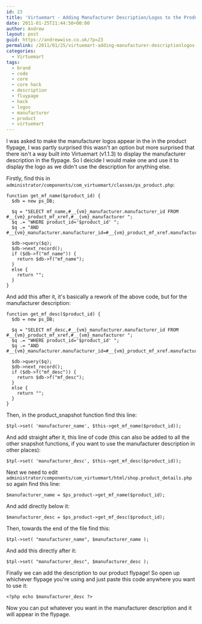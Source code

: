 ```yaml
---
id: 23
title: 'Virtuemart - Adding Manufacturer Description/Logos to the Product Page'
date: 2011-01-25T21:44:50+00:00
author: Andrew
layout: post
guid: https://andrewwise.co.uk/?p=23
permalink: /2011/01/25/virtuemart-adding-manufacturer-descriptionlogos-to-the-product-page/
categories:
  - Virtuemart
tags:
  - brand
  - code
  - core
  - core hack
  - description
  - fluypage
  - hack
  - logos
  - manufacturer
  - product
  - virtuemart
---
```

I was asked to make the manufacturer logos appear in the in the product flypage, I was partly surprised this wasn't an option but more surprised that there isn't a way built into Virtuemart (v1.1.3) to display the manufacturer description in the flypage. So I deicide I would make one and use it to display the logo as we didn't use the description for anything else.

<!--more-->

Firstly, find this in `administrator/components/com_virtuemart/classes/ps_product.php`:
  

```
function get_mf_name($product_id) {
  $db = new ps_DB;

  $q = "SELECT mf_name,#__{vm}_manufacturer.manufacturer_id FROM #__{vm}_product_mf_xref,#__{vm}_manufacturer ";
  $q .= "WHERE product_id='$product_id' ";
  $q .= "AND #__{vm}_manufacturer.manufacturer_id=#__{vm}_product_mf_xref.manufacturer_id";

  $db->query($q);
  $db->next_record();
  if ($db->f("mf_name")) {
    return $db->f("mf_name");
  }
  else {
    return "";
  }
}
```

And add this after it, it's basically a rework of the above code, but for the manufacturer description:
  

```
function get_mf_desc($product_id) {
  $db = new ps_DB;

  $q = "SELECT mf_desc,#__{vm}_manufacturer.manufacturer_id FROM #__{vm}_product_mf_xref,#__{vm}_manufacturer ";
  $q .= "WHERE product_id='$product_id' ";
  $q .= "AND #__{vm}_manufacturer.manufacturer_id=#__{vm}_product_mf_xref.manufacturer_id";

  $db->query($q);
  $db->next_record();
  if ($db->f("mf_desc")) {
    return $db->f("mf_desc");
  }
  else {
    return "";
  }
}
```

Then, in the product_snapshot function find this line:
  
```
$tpl->set( 'manufacturer_name', $this->get_mf_name($product_id));
```

And add straight after it, this line of code (this can also be added to all the other snapshot functions, if you want to use the manufacturer description in other places):
  
```
$tpl->set( 'manufacturer_desc', $this->get_mf_desc($product_id));
```

Next we need to edit `administrator/components/com_virtuemart/html/shop.product_details.php` so again find this line:
  
```
$manufacturer_name = $ps_product->get_mf_name($product_id);
```

And add directly below it:
  
```
$manufacturer_desc = $ps_product->get_mf_desc($product_id);
```

Then, towards the end of the file find this:
  
```
$tpl->set( "manufacturer_name", $manufacturer_name );
```

And add this directly after it:
  
```
$tpl->set( "manufacturer_desc", $manufacturer_desc );
```

Finally we can add the description to our product flypage! So open up whichever flypage you're using and just paste this code anywhere you want to use it:
  
```
<?php echo $manufacturer_desc ?>
```

Now you can put whatever you want in the manufacturer description and it will appear in the flypage.